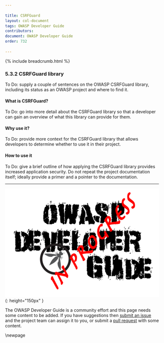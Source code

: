 ```yaml
---

title: CSRFGuard
layout: col-document
tags: OWASP Developer Guide
contributors:
document: OWASP Developer Guide
order: 732

---
```


{% include breadcrumb.html %}

### 5.3.2 CSRFGuard library

To Do: supply a couple of sentences on the OWASP CSRFGuard library,
including its status as an OWASP project and where to find it.

#### What is CSRFGuard?

To Do: go into more detail about the CSRFGuard library so that a developer
can gain an overview of what this library can provide for them.

#### Why use it?

To Do: provide more context for the CSRFGuard library that allows developers to determine
whether to use it in their project.

#### How to use it

To Do: give a brief outline of how applying the CSRFGuard library provides increased application security.
Do not repeat the project documentation itself; ideally provide a primer and a pointer to the documentation.

----

![Developer Guide](../../assets/images/dg_wip.png "OWASP Developer Guide"){: height="150px" }

The OWASP Developer Guide is a community effort and this page needs some content to be added.
If you have suggestions then [submit an issue][issue070302] and the project team can assign it to you,
or submit a [pull request][pr] with some content.

[issue070302]: https://github.com/OWASP/www-project-developer-guide/issues/new?labels=enhancement&template=request.md&title=Update:%2007-implementation/03-secure-libraries/02-csrf-guard
[pr]: https://github.com/OWASP/www-project-developer-guide/pulls

\newpage
